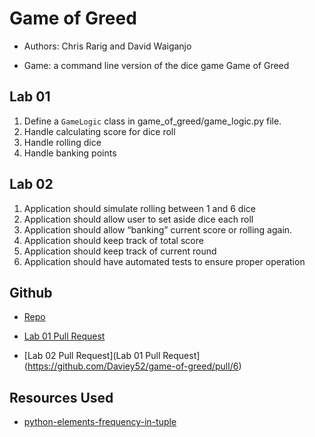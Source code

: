 # Game of Greed

- Authors: Chris Rarig and David Waiganjo

- Game: a command line version of the dice game Game of Greed

## Lab 01

1. Define a `GameLogic` class in game_of_greed/game_logic.py file.
2. Handle calculating score for dice roll
3. Handle rolling dice
4. Handle banking points

## Lab 02

1. Application should simulate rolling between 1 and 6 dice
2. Application should allow user to set aside dice each roll
3. Application should allow “banking” current score or rolling again.
4. Application should keep track of total score
5. Application should keep track of current round
6. Application should have automated tests to ensure proper operation

## Github

- [Repo](https://github.com/Daviey52/game-of-greed)
- [Lab 01 Pull Request](https://github.com/Daviey52/game-of-greed/pull/2)

- [Lab 02 Pull Request](Lab 01 Pull Request](https://github.com/Daviey52/game-of-greed/pull/6)

## Resources Used

- [python-elements-frequency-in-tuple](https://www.geeksforgeeks.org/python-elements-frequency-in-tuple/)
